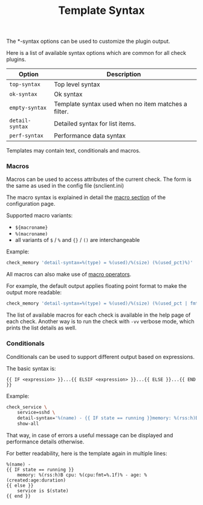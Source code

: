 ﻿---
title: Template Syntax
---

The \*-syntax options can be used to customize the plugin output.

Here is a list of available syntax options which are common for all check plugins.

| Option          | Description |
| --------------- | ----------- |
| `top-syntax`    | Top level syntax |
| `ok-syntax`     | Ok syntax |
| `empty-syntax`  | Template syntax used when no item matches a filter. |
| `detail-syntax` | Detailed syntax for list items. |
| `perf-syntax`   | Performance data syntax |

Templates may contain text, conditionals and macros.

### Macros

Macros can be used to access attributes of the current check. The form is the same
as used in the config file (snclient.ini)

The macro syntax is explained in detail the [macro section](../../configuration/#macros) of
the configuration page.

Supported macro variants:

- `${macroname}`
- `%(macroname)`
- all variants of `$` / `%` and `{}` / `()` are interchangeable

Example:

```bash
check_memory 'detail-syntax=%(type) = %(used)/%(size) (%(used_pct)%)'
```

All macros can also make use of [macro operators](../../configuration/#macro-operators).

For example, the default output applies floating point format to make the output more readable:

```bash
check_memory 'detail-syntax=%(type) = %(used)/%(size) (%(used_pct | fmt=%.1f)%)'
```

The list of available macros for each check is available in the help page of each check.
Another way is to run the check with `-vv` verbose mode, which prints the list details
as well.

### Conditionals

Conditionals can be used to support different output based on expressions.

The basic syntax is:

    {{ IF <expression> }}...{{ ELSIF <expression> }}...{{ ELSE }}...{{ END }}

Example:

```bash
check_service \
    service=sshd \
    detail-syntax='%(name) - {{ IF state == running }}memory: %(rss:h)B cpu: %(cpu:fmt=%.1f)% - age: %(created:age:duration){{ else }}service is $(state){{ end }}' \
    show-all
```

That way, in case of errors a useful message can be displayed and performance details otherwise.

For better readability, here is the template again in multiple lines:

    %(name) -
    {{ IF state == running }}
        memory: %(rss:h)B cpu: %(cpu:fmt=%.1f)% - age: %(created:age:duration)
    {{ else }}
        service is $(state)
    {{ end }}

